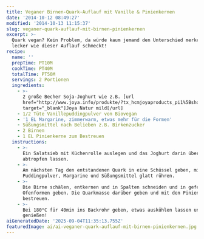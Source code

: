 ```yaml
---
title: Veganer Birnen-Quark-Auflauf mit Vanille & Pinienkernen
date: '2014-10-12 08:49:27'
modified: '2014-10-13 11:15:37'
slug: veganer-quark-auflauf-mit-birnen-pinienkernen
excerpt: >-
  Quark vegan? Kein Problem, da würde kaum jemand den Unterschied merken so
  lecker wie dieser Auflauf schmeckt!
recipe:
  name: ''
  prepTime: PT10M
  cookTime: PT40M
  totalTime: PT50M
  servings: 2 Portionen
  ingredients:
    - >-
      2 große Becher Soja-Joghurt wie z.B. [url
      href="http://www.joya.info/produkte/?tx_hcmjoyaproducts_pi1%5BshowUid%5D=333&tx_hcmjoyaproducts_pi1%5BcatUid%5D=2&cHash=4ed5c7a979526c672acf2ded466e5112"
      target="_blank"]Joya Natur mild[/url]
    - 1/2 Tüte Vanillepuddingpulver von Biovegan
    - '1 EL Margarine, zimmerwarm, etwas mehr für die Formen'
    - Süßungsmittel nach Belieben z.B. Birkenzucker
    - 2 Birnen
    - 1 EL Pinienkerne zum Bestreuen
  instructions:
    - >-
      Ein Salatsieb mit Küchenrolle auslegen und das Joghurt darin über Nacht
      abtropfen lassen.
    - >-
      Am nächsten Tag den entstandenen Quark in eine Schüssel geben, mit dem
      Puddingpulver, Margarine und Süßungsmittel glatt rühren.
    - >-
      Die Birne schälen, entkernen und in Spalten schneiden und in gefettete
      Ofenformen geben. Die Quarkmasse darüber geben und mit den Pinienkernen
      bestreuen.
    - >-
      Bei 180°C für 40min ins Backrohr geben, etwas auskühlen lassen und danach
      genießen!
aiGeneratedDate: '2025-09-04T11:35:13.755Z'
featuredImage: ai/ai-veganer-quark-auflauf-mit-birnen-pinienkernen.jpg
---
```


